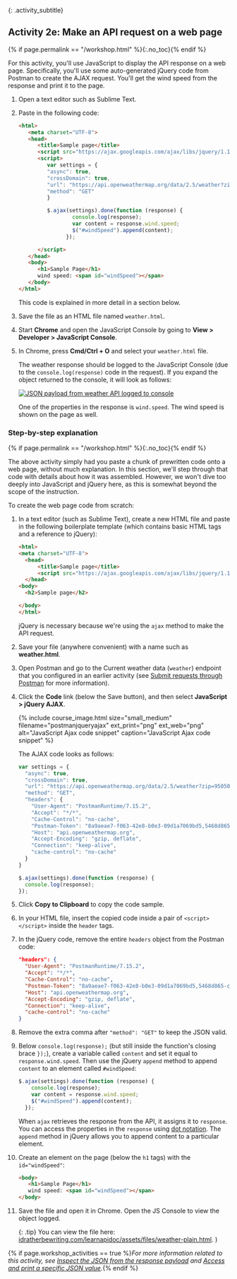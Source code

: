 {: .activity_subtitle}
## <i class="fa fa-user-circle"></i> Activity 2e: Make an API request on a web page
{% if page.permalink == "/workshop.html" %}{:.no_toc}{% endif %}

For this activity, you'll use JavaScript to display the API response on a web page. Specifically, you'll use some auto-generated jQuery code from Postman to create the AJAX request. You'll get the wind speed from the response and print it to the page.

1.  Open a text editor such as Sublime Text.
2.  Paste in the following code:

    ```html
    <html>
       <meta charset="UTF-8">
       <head>
          <title>Sample page</title>
          <script src="https://ajax.googleapis.com/ajax/libs/jquery/1.11.1/jquery.min.js"></script>
          <script>
             var settings = {
             "async": true,
             "crossDomain": true,
             "url": "https://api.openweathermap.org/data/2.5/weather?zip=95050&units=imperial&appid=fd4698c940c6d1da602a70ac34f0b147",
             "method": "GET"
             }

             $.ajax(settings).done(function (response) {
                     console.log(response);
                     var content = response.wind.speed;
                     $("#windSpeed").append(content);
                   });

          </script>
       </head>
       <body>
          <h1>Sample Page</h1>
          wind speed: <span id="windSpeed"></span>
       </body>
    </html>
    ```

    This code is explained in more detail in a section below.

3.  Save the file as an HTML file named `weather.html`.
4.  Start **Chrome** and open the JavaScript Console by going to **View > Developer > JavaScript Console**.
5.  In Chrome, press **Cmd/Ctrl + O** and select your `weather.html` file.

    The weather response should be logged to the JavaScript Console (due to the `console.log(response)` code in the request). If you expand the object returned to the console, it will look as follows:

    <a class="noCrossRef" href="https://idratherbewriting.com/learnapidoc/assets/files/weather-plain.html"><img src="https://idratherbewritingmedia.com/images/api/jsonpayloadweather.png" alt="JSON payload from weather API logged to console" /></a>

    One of the properties in the response is `wind.speed`. The wind speed is shown on the page as well.

### Step-by-step explanation
{% if page.permalink == "/workshop.html" %}{:.no_toc}{% endif %}

The above activity simply had you paste a chunk of prewritten code onto a web page, without much explanation. In this section, we'll step through that code with details about how it was assembled. However, we won't dive too deeply into JavaScript and jQuery here, as this is somewhat beyond the scope of the instruction.

To create the web page code from scratch:

1.  In a text editor (such as Sublime Text), create a new HTML file and paste in the following boilerplate template (which contains basic HTML tags and a reference to jQuery):

    ```html
    <html>
    <meta charset="UTF-8">
      <head>
          <title>Sample page</title>
          <script src="https://ajax.googleapis.com/ajax/libs/jquery/1.11.1/jquery.min.js"></script>
      </head>
    <body>
      <h2>Sample page</h2>

    </body>
    </html>
    ```

    jQuery is necessary because we're using the `ajax` method to make the API request.

2.  Save your file (anywhere convenient) with a name such as **weather.html**.
3.  Open Postman and go to the Current weather data (`weather`) endpoint that you configured in an earlier activity (see [Submit requests through Postman](docapis_postman.html) for more information).
4.  Click the **Code** link (below the Save button), and then select **JavaScript > jQuery AJAX**.

    {% include course_image.html size="small_medium" filename="postmanjqueryajax" ext_print="png" ext_web="png" alt="JavaScript Ajax code snippet" caption="JavaScript Ajax code snippet" %}

    The AJAX code looks as follows:

    ```js
    var settings = {
      "async": true,
      "crossDomain": true,
      "url": "https://api.openweathermap.org/data/2.5/weather?zip=95050&units=imperial&appid=fd4698c940c6d1da602a70ac34f0b147",
      "method": "GET",
      "headers": {
        "User-Agent": "PostmanRuntime/7.15.2",
        "Accept": "*/*",
        "Cache-Control": "no-cache",
        "Postman-Token": "8a9aeae7-f063-42e8-b0e3-09d1a7069bd5,5468d865-c341-4596-9acc-faba0e0c0c7d",
        "Host": "api.openweathermap.org",
        "Accept-Encoding": "gzip, deflate",
        "Connection": "keep-alive",
        "cache-control": "no-cache"
      }
    }

    $.ajax(settings).done(function (response) {
      console.log(response);
    });
    ```

5.  Click **Copy to Clipboard** to copy the code sample.  
6.  In your HTML file, insert the copied code inside a pair of `<script></script>` inside the `header` tags.
7.  In the jQuery code, remove the entire `headers` object from the Postman code:

    ```json
    "headers": {
      "User-Agent": "PostmanRuntime/7.15.2",
      "Accept": "*/*",
      "Cache-Control": "no-cache",
      "Postman-Token": "8a9aeae7-f063-42e8-b0e3-09d1a7069bd5,5468d865-c341-4596-9acc-faba0e0c0c7d",
      "Host": "api.openweathermap.org",
      "Accept-Encoding": "gzip, deflate",
      "Connection": "keep-alive",
      "cache-control": "no-cache"
    }
    ```
8.  Remove the extra comma after `"method": "GET"` to keep the JSON valid.
9.  Below `console.log(response);` (but still inside the function's closing brace `});`), create a variable called `content` and set it equal to `response.wind.speed`. Then use the jQuery `append` method to append `content` to an element called `#windSpeed`:

    ```js
    $.ajax(settings).done(function (response) {
        console.log(response);
        var content = response.wind.speed;
        $("#windSpeed").append(content);
      });
      ```

      When `ajax` retrieves the response from the API, it assigns it to `response`. You can access the properties in the `response` using [dot notation](docapis_diving_into_dot_notation.html). The `append` method in jQuery allows you to append content to a particular element.

9.  Create an element on the page (below the `h1` tags) with the `id="windSpeed"`:

      ```html
      <body>
         <h1>Sample Page</h1>
         wind speed: <span id="windSpeed"></span>
      </body>
      ```
10. Save the file and open it in Chrome. Open the JS Console to view the object logged.

    {: .tip}
    You can view the file here: [idratherbewriting.com/learnapidoc/assets/files/weather-plain.html](https://idratherbewriting.com/learnapidoc/assets/files/weather-plain.html). )


{% if page.workshop_activities == true %}*For more information related to this activity, see [Inspect the JSON from the response payload](docapis_json_console.html) and [Access and print a specific JSON value](docapis_access_json_values.html).*{% endif %}
